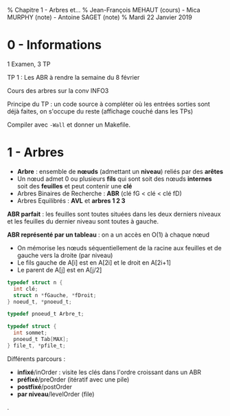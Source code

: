 % Chapitre 1 - Arbres et...
% Jean-François MEHAUT (cours) - Mica MURPHY (note) - Antoine SAGET (note)
% Mardi 22 Janvier 2019

# 0 - Informations

1 Examen, 3 TP

TP 1 : Les ABR à rendre la semaine du 8 février

Cours des arbres sur la conv INFO3

Principe du TP : un code source à compléter où les entrées sorties sont déjà faites, on s'occupe du reste (affichage couché dans les TPs)

Compiler avec `-Wall` et donner un Makefile.

# 1 - Arbres

- **Arbre** : ensemble de **nœuds** (admettant un **niveau**) reliés par des **arêtes**
- Un nœud admet 0 ou plusieurs **fils** qui sont soit des nœuds **internes** soit des **feuilles** et peut contenir une **clé**
- Arbres Binaires de Recherche : **ABR** (clé fG < clé < clé fD)
- Arbres Equilibrés : **AVL** et **arbres 1 2 3**

**ABR parfait** : les feuilles sont toutes situées dans les deux derniers niveaux et les feuilles du dernier niveau sont toutes à gauche.

**ABR représenté par un tableau** : on a un accès en O(1) à chaque nœud

- On mémorise les nœuds séquentiellement de la racine aux feuilles et de gauche vers la droite (par niveau)
- Le fils gauche de A[i] est en A[2i] et le droit en A[2i+1]
- Le parent de A[j] est en A[j/2]

```C
typedef struct n {
  int clé;
  struct n *fGauche, *fDroit;
} noeud_t, *pnoeud_t;

typedef pnoeud_t Arbre_t;

typedef struct {
  int sommet;
  pnoeud_t Tab[MAX];
} file_t, *pfile_t;
```

Différents parcours :

- **infixé**/inOrder : visite les clés dans l'ordre croissant dans un ABR
- **préfixé**/preOrder (itératif avec une pile)
- **postfixé**/postOrder
- **par niveau**/levelOrder (file)








.
